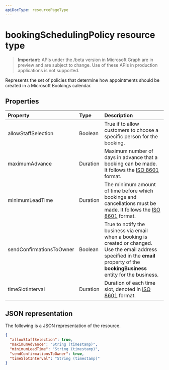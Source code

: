 ```yaml
---
apiDocType: resourcePageType
---
```

# bookingSchedulingPolicy resource type

 > **Important:** APIs under the /beta version in Microsoft Graph are in preview and are subject to change. Use of these APIs in production applications is not supported.
 
Represents the set of policies that determine how appointments should be created in a Microsoft Bookings calendar.

## Properties
| Property	   | Type	|Description|
|:---------------|:--------|:----------|
|allowStaffSelection|Boolean|True if to allow customers to choose a specific person for the booking.|
|maximumAdvance|Duration|Maximum number of days in advance that a booking can be made. It follows the [ISO 8601](https://www.iso.org/iso-8601-date-and-time-format.html) format.|
|minimumLeadTime|Duration|The minimum amount of time before which bookings and cancellations must be made. It follows the [ISO 8601](https://www.iso.org/iso-8601-date-and-time-format.html) format.|
|sendConfirmationsToOwner|Boolean| True to notify the business via email when a booking is created or changed. Use the email address specified in the **email** property of the **bookingBusiness** entity for the business. |
|timeSlotInterval|Duration|Duration of each time slot, denoted in [ISO 8601](https://www.iso.org/iso-8601-date-and-time-format.html) format.|

## JSON representation

The following is a JSON representation of the resource.

<!-- {
  "blockType": "resource",
  "optionalProperties": [

  ],
  "@odata.type": "microsoft.graph.bookingSchedulingPolicy"
}-->

```json
{
  "allowStaffSelection": true,
  "maximumAdvance": "String (timestamp)",
  "minimumLeadTime": "String (timestamp)",
  "sendConfirmationsToOwner": true,
  "timeSlotInterval": "String (timestamp)"
}

```

<!-- uuid: 8fcb5dbc-d5aa-4681-8e31-b001d5168d79
2015-10-25 14:57:30 UTC -->
<!-- {
  "type": "#page.annotation",
  "description": "bookingSchedulingPolicy resource",
  "keywords": "",
  "section": "documentation",
  "tocPath": ""
}-->